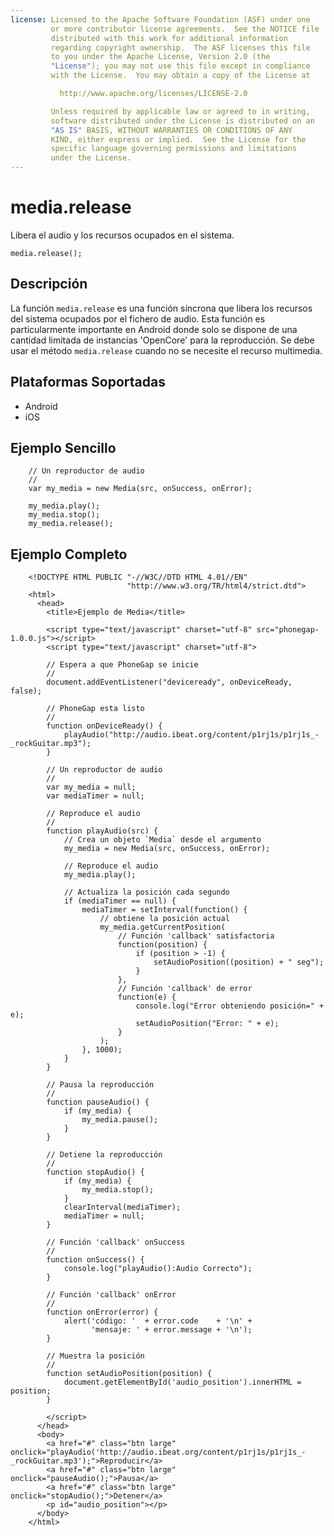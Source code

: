 ```yaml
---
license: Licensed to the Apache Software Foundation (ASF) under one
         or more contributor license agreements.  See the NOTICE file
         distributed with this work for additional information
         regarding copyright ownership.  The ASF licenses this file
         to you under the Apache License, Version 2.0 (the
         "License"); you may not use this file except in compliance
         with the License.  You may obtain a copy of the License at

           http://www.apache.org/licenses/LICENSE-2.0

         Unless required by applicable law or agreed to in writing,
         software distributed under the License is distributed on an
         "AS IS" BASIS, WITHOUT WARRANTIES OR CONDITIONS OF ANY
         KIND, either express or implied.  See the License for the
         specific language governing permissions and limitations
         under the License.
---
```


media.release
=================

Libera el audio y los recursos ocupados en el sistema.

    media.release();


Descripción
-----------

La función `media.release` es una función síncrona que libera los recursos del sistema ocupados por el fichero de audio. Esta función es particularmente importante en Android donde solo se dispone de una cantidad limitada de instancias 'OpenCore' para la reproducción.
Se debe usar el método `media.release` cuando no se necesite el recurso multimedia.

Plataformas Soportadas
----------------------

- Android
- iOS
    
Ejemplo Sencillo
----------------

        // Un reproductor de audio
        //
        var my_media = new Media(src, onSuccess, onError);
        
        my_media.play();
        my_media.stop();
        my_media.release();

Ejemplo Completo
----------------

        <!DOCTYPE HTML PUBLIC "-//W3C//DTD HTML 4.01//EN"
                              "http://www.w3.org/TR/html4/strict.dtd">
        <html>
          <head>
            <title>Ejemplo de Media</title>
        
            <script type="text/javascript" charset="utf-8" src="phonegap-1.0.0.js"></script>
            <script type="text/javascript" charset="utf-8">
        
            // Espera a que PhoneGap se inicie
            //
            document.addEventListener("deviceready", onDeviceReady, false);
        
            // PhoneGap esta listo
            //
            function onDeviceReady() {
                playAudio("http://audio.ibeat.org/content/p1rj1s/p1rj1s_-_rockGuitar.mp3");
            }
        
            // Un reproductor de audio
            //
            var my_media = null;
            var mediaTimer = null;
        
            // Reproduce el audio
            //
            function playAudio(src) {
                // Crea un objeto `Media` desde el argumento
                my_media = new Media(src, onSuccess, onError);
        
                // Reproduce el audio
                my_media.play();
        
                // Actualiza la posición cada segundo
                if (mediaTimer == null) {
                    mediaTimer = setInterval(function() {
                        // obtiene la posición actual
                        my_media.getCurrentPosition(
                            // Función 'callback' satisfactoria
                            function(position) {
                                if (position > -1) {
                                    setAudioPosition((position) + " seg");
                                }
                            },
                            // Función 'callback' de error
                            function(e) {
                                console.log("Error obteniendo posición=" + e);
                                setAudioPosition("Error: " + e);
                            }
                        );
                    }, 1000);
                }
            }
        
            // Pausa la reproducción
            // 
            function pauseAudio() {
                if (my_media) {
                    my_media.pause();
                }
            }
        
            // Detiene la reproducción
            // 
            function stopAudio() {
                if (my_media) {
                    my_media.stop();
                }
                clearInterval(mediaTimer);
                mediaTimer = null;
            }
        
            // Función 'callback' onSuccess
            //
            function onSuccess() {
                console.log("playAudio():Audio Correcto");
            }
        
            // Función 'callback' onError 
            //
            function onError(error) {
                alert('código: '  + error.code    + '\n' + 
                      'mensaje: ' + error.message + '\n');
            }
        
            // Muestra la posición
            // 
            function setAudioPosition(position) {
                document.getElementById('audio_position').innerHTML = position;
            }
        
            </script>
          </head>
          <body>
            <a href="#" class="btn large" onclick="playAudio('http://audio.ibeat.org/content/p1rj1s/p1rj1s_-_rockGuitar.mp3');">Reproducir</a>
            <a href="#" class="btn large" onclick="pauseAudio();">Pausa</a>
            <a href="#" class="btn large" onclick="stopAudio();">Detener</a>
            <p id="audio_position"></p>
          </body>
        </html>
